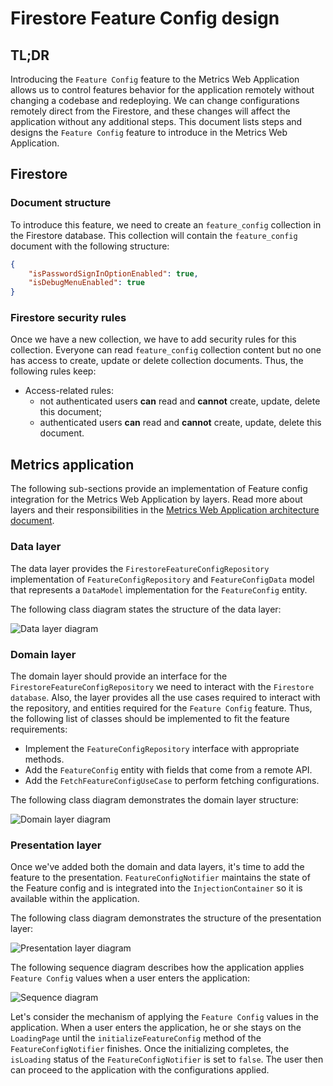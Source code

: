 # Firestore Feature Config design

## TL;DR

Introducing the `Feature Config` feature to the Metrics Web Application allows us to control features behavior for the application remotely without changing a codebase and redeploying. 
We can change configurations remotely direct from the Firestore, and these changes will affect the application without any additional steps. 
This document lists steps and designs the `Feature Config` feature to introduce in the Metrics Web Application.

## Firestore

### Document structure

To introduce this feature, we need to create an `feature_config` collection in the Firestore database. This collection will contain the `feature_config` document with the following structure:

```json
{
    "isPasswordSignInOptionEnabled": true,
    "isDebugMenuEnabled": true
}
```

### Firestore security rules

Once we have a new collection, we have to add security rules for this collection. Everyone can read `feature_config` collection content but no one has access to create, update or delete collection documents. Thus, the following rules keep:

- Access-related rules:
    - not authenticated users **can** read and **cannot** create, update, delete this document; 
    - authenticated users **can** read and **cannot** create, update, delete this document.

## Metrics application

The following sub-sections provide an implementation of Feature config integration for the Metrics Web Application by layers. Read more about layers and their responsibilities in the [Metrics Web Application architecture document](https://github.com/platform-platform/monorepo/blob/rename_instant_config_to_feature_config/metrics/web/docs/01_metrics_web_application_architecture.md).

### Data layer

The data layer provides the `FirestoreFeatureConfigRepository` implementation of `FeatureConfigRepository` and `FeatureConfigData` model that represents a `DataModel` implementation for the `FeatureConfig` entity.

The following class diagram states the structure of the data layer:

![Data layer diagram](http://www.plantuml.com/plantuml/proxy?cache=no&fmt=svg&src=https://github.com/platform-platform/monorepo/raw/rename_instant_config_to_feature_config/metrics/web/docs/features/feature_config/diagrams/feature_config_data_layer_class_diagram.puml)

### Domain layer

The domain layer should provide an interface for the `FirestoreFeatureConfigRepository` we need to interact with the `Firestore database`. Also, the layer provides all the use cases required to interact with the repository, and entities required for the `Feature Config` feature. Thus, the following list of classes should be implemented to fit the feature requirements:

- Implement the `FeatureConfigRepository` interface with appropriate methods.
- Add the `FeatureConfig` entity with fields that come from a remote API.
- Add the `FetchFeatureConfigUseCase` to perform fetching configurations.

The following class diagram demonstrates the domain layer structure:

![Domain layer diagram](http://www.plantuml.com/plantuml/proxy?cache=no&fmt=svg&src=https://github.com/platform-platform/monorepo/raw/rename_instant_config_to_feature_config/metrics/web/docs/features/feature_config/diagrams/feature_config_domain_layer_class_diagram.puml)

### Presentation layer

Once we've added both the domain and data layers, it's time to add the feature to the presentation. `FeatureConfigNotifier` maintains the state of the Feature config and is integrated into the `InjectionContainer` so it is available within the application.

The following class diagram demonstrates the structure of the presentation layer:

![Presentation layer diagram](http://www.plantuml.com/plantuml/proxy?cache=no&fmt=svg&src=https://github.com/platform-platform/monorepo/raw/rename_instant_config_to_feature_config/metrics/web/docs/features/feature_config/diagrams/feature_config_presentation_layer_class_diagram.puml)

The following sequence diagram describes how the application applies `Feature Config` values when a user enters the application:

![Sequence diagram](http://www.plantuml.com/plantuml/proxy?cache=no&fmt=svg&src=https://github.com/platform-platform/monorepo/raw/rename_instant_config_to_feature_config/metrics/web/docs/features/feature_config/diagrams/feature_config_sequence_diagram.puml)

Let's consider the mechanism of applying the `Feature Config` values in the application. When a user enters the application, he or she stays on the `LoadingPage` until the `initializeFeatureConfig` method of the `FeatureConfigNotifier` finishes. Once the initializing completes, the `isLoading` status of the `FeatureConfigNotifier` is set to `false`. The user then can proceed to the application with the configurations applied.
